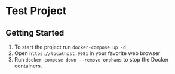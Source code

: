 # Test Project

## Getting Started

1. To start the project run `docker-compose up -d`
2. Open `https://localhost:9081` in your favorite web browser
3. Run `docker compose down --remove-orphans` to stop the Docker containers.
